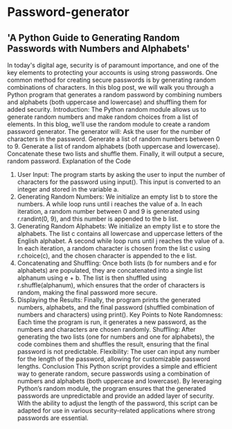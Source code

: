 # Password-generator
## 'A Python Guide to Generating Random Passwords with Numbers and Alphabets'

In today's digital age, security is of paramount importance, and one of the key elements to protecting your accounts is using strong passwords. One common method for creating secure passwords is by generating random combinations of characters. In this blog post, we will walk you through a Python program that generates a random password by combining numbers and alphabets (both uppercase and lowercase) and shuffling them for added security.
Introduction:
The Python random module allows us to generate random numbers and make random choices from a list of elements. In this blog, we’ll use the random module to create a random password generator. The generator will:
Ask the user for the number of characters in the password.
Generate a list of random numbers between 0 to 9.
Generate a list of random alphabets (both uppercase and lowercase).
Concatenate these two lists and shuffle them.
Finally, it will output a secure, random password.
Explanation of the Code
1. User Input:
The program starts by asking the user to input the number of characters for the password using input(). This input is converted to an integer and stored in the variable a.
2. Generating Random Numbers:
We initialize an empty list b to store the numbers.
A while loop runs until i reaches the value of a. In each iteration, a random number between 0 and 9 is generated using r.randint(0, 9), and this number is appended to the b list.
3. Generating Random Alphabets:
We initialize an empty list e to store the alphabets.
The list c contains all lowercase and uppercase letters of the English alphabet.
A second while loop runs until j reaches the value of a. In each iteration, a random character is chosen from the list c using r.choice(c), and the chosen character is appended to the e list.
4. Concatenating and Shuffling:
Once both lists (b for numbers and e for alphabets) are populated, they are concatenated into a single list alphanum using e + b.
The list is then shuffled using r.shuffle(alphanum), which ensures that the order of characters is random, making the final password more secure.
5. Displaying the Results:
Finally, the program prints the generated numbers, alphabets, and the final password (shuffled combination of numbers and characters) using print().
Key Points to Note
Randomness: Each time the program is run, it generates a new password, as the numbers and characters are chosen randomly.
Shuffling: After generating the two lists (one for numbers and one for alphabets), the code combines them and shuffles the result, ensuring that the final password is not predictable.
Flexibility: The user can input any number for the length of the password, allowing for customizable password lengths.
Conclusion
This Python script provides a simple and efficient way to generate random, secure passwords using a combination of numbers and alphabets (both uppercase and lowercase). By leveraging Python’s random module, the program ensures that the generated passwords are unpredictable and provide an added layer of security.
With the ability to adjust the length of the password, this script can be adapted for use in various security-related applications where strong passwords are essential.
